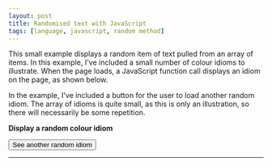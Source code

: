 ```yaml
---
layout: post
title: Randomised text with JavaScript
tags: [language, javascript, random method]
---
```

This small example displays a random item of text pulled from an array of items. In this example, I've included a small number of colour idioms to illustrate. When the page loads, a JavaScript function call displays an idiom on the page, as shown below.

In the example, I've included a button for the user to load another random idiom. The array of idioms is quite small, as this is only an illustration, so there will necessarily be some repetition.

<p><strong>Display a random colour idiom</strong></p>
<dl id="quote"></dl>
<script src="../myscripts/script.js"></script>
<button onclick="loadQuote()">See another random idiom</button>
<hr>
